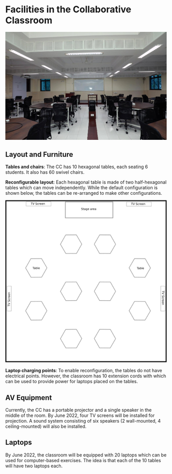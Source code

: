 # Facilities in the Collaborative Classroom

![CC Front Angle Photo](../images/cc-frontangle-compressed.jpg)

## Layout and Furniture

**Tables and chairs**: The CC has 10 hexagonal tables, each seating 6 students. It also has 60 swivel chairs.

**Reconfigurable layout**: Each hexagonal table is made of two half-hexagonal tables which can move independently. While the default configuration is shown below, the tables can be re-arranged to make other configurations.


![CC Layout](../images/cc-layout.png)

**Laptop charging points**: To enable reconfiguration, the tables do not have electrical points. However, the classroom has 10 extension cords with which can be used to provide power for laptops placed on the tables.

## AV Equipment

Currently, the CC has a portable projector and a single speaker in the middle of the room. By June 2022, four TV screens will be installed for projection. A sound system consisting of six speakers (2 wall-mounted, 4 ceiling-mounted) will also be installed.

## Laptops
By June 2022, the classroom will be equipped with 20 laptops which can be used for computer-based exercises. The idea is that each of the 10 tables will have two laptops each.